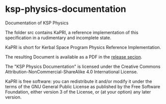ksp-physics-documentation
=========================

Documentation of KSP Physics

The folder src contains KaPRI, a reference implementation of this
specification in a rudimentary and incomplete state.

KaPRI is short for Kerbal Space Program Physics Reference Implementation.

The resulting Document is available as a PDF in the [release secion](https://github.com/mhoram-kerbin/ksp-physics-documentation/releases).


The "KSP Physics Documentation" is licensed under the Creative Commons
Attribution-NonCommercial-ShareAlike 4.0 International License.

KaPRI is free software: you can redistribute it and/or modify it under
the terms of the GNU General Public License as published by the Free
Software Foundation, either version 3 of the License, or (at your
option) any later version.

